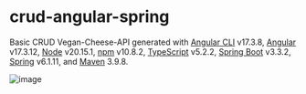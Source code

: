 # crud-angular-spring

Basic CRUD Vegan-Cheese-API generated with [Angular CLI](https://github.com/angular/angular-cli) v17.3.8, [Angular](https://github.com/angular/angular) v17.3.12, [Node](https://nodejs.org/pt) v20.15.1, [npm](https://www.npmjs.com/package/npm/v/10.8.2) v10.8.2, [TypeScript](https://www.typescriptlang.org/) v5.2.2, [Spring Boot](https://github.com/spring-projects/spring-boot) v3.3.2, [Spring](https://docs.spring.io/spring-framework/reference/overview.html) v6.1.11, and [Maven](https://maven.apache.org/users/index.html) 3.9.8.

![image](https://github.com/user-attachments/assets/f36e36ae-787a-44ab-a960-3375c2716b65)
